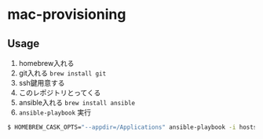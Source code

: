 # mac-provisioning

## Usage

1. homebrew入れる
1. git入れる `brew install git`
1. ssh鍵用意する
1. このレポジトリとってくる
1. ansible入れる `brew install ansible`
1. `ansible-playbook` 実行
```sh
$ HOMEBREW_CASK_OPTS="--appdir=/Applications" ansible-playbook -i hosts localhost.yml -K -vv
```
